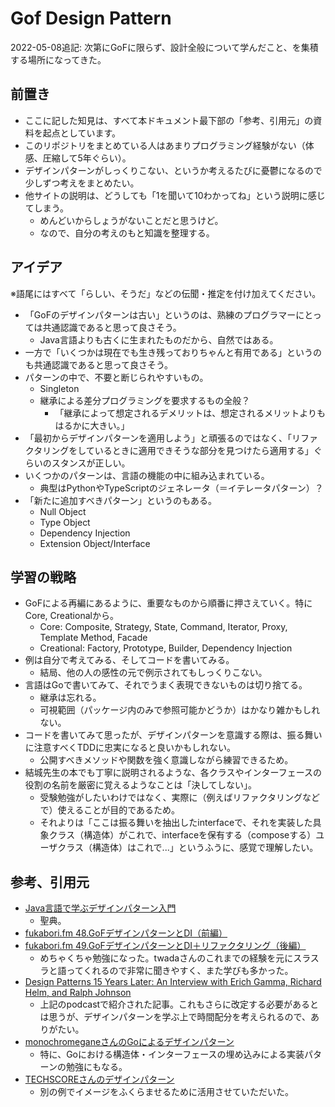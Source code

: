 # Gof Design Pattern

2022-05-08追記: 次第にGoFに限らず、設計全般について学んだこと、を集積する場所になってきた。

## 前置き

- ここに記した知見は、すべて本ドキュメント最下部の「参考、引用元」の資料を起点としています。
- このリポジトリをまとめている人はあまりプログラミング経験がない（体感、圧縮して5年ぐらい）。
- デザインパターンがしっくりこない、というか考えるたびに憂鬱になるので少しずつ考えをまとめたい。
- 他サイトの説明は、どうしても「1を聞いて10わかってね」という説明に感じてしまう。
  - めんどいからしょうがないことだと思うけど。
  - なので、自分の考えのもと知識を整理する。

## アイデア

※語尾にはすべて「らしい、そうだ」などの伝聞・推定を付け加えてください。

- 「GoFのデザインパターンは古い」というのは、熟練のプログラマーにとっては共通認識であると思って良さそう。
  - Java言語よりも古くに生まれたものだから、自然ではある。
- 一方で「いくつかは現在でも生き残っておりちゃんと有用である」というのも共通認識であると思って良さそう。
- パターンの中で、不要と断じられやすいもの。
  - Singleton
  - 継承による差分プログラミングを要求するもの全般？
    - 「継承によって想定されるデメリットは、想定されるメリットよりもはるかに大きい。」
- 「最初からデザインパターンを適用しよう」と頑張るのではなく、「リファクタリングをしているときに適用できそうな部分を見つけたら適用する」ぐらいのスタンスが正しい。
- いくつかのパターンは、言語の機能の中に組み込まれている。
  - 典型はPythonやTypeScriptのジェネレータ（＝イテレータパターン）？
- 「新たに追加すべきパターン」というのもある。
  - Null Object
  - Type Object
  - Dependency Injection
  - Extension Object/Interface

## 学習の戦略

- GoFによる再編にあるように、重要なものから順番に押さえていく。特にCore, Creationalから。
  - Core: Composite, Strategy, State, Command, Iterator, Proxy, Template Method, Facade
  - Creational: Factory, Prototype, Builder, Dependency Injection
- 例は自分で考えてみる、そしてコードを書いてみる。
  - 結局、他の人の感性の元で例示されてもしっくりこない。
- 言語はGoで書いてみて、それでうまく表現できないものは切り捨てる。
  - 継承は忘れる。
  - 可視範囲（パッケージ内のみで参照可能かどうか）はかなり雑かもしれない。
- コードを書いてみて思ったが、デザインパターンを意識する際は、振る舞いに注意すべくTDDに忠実になると良いかもしれない。
  - 公開すべきメソッドや関数を強く意識しながら練習できるため。
- 結城先生の本でも丁寧に説明されるような、各クラスやインターフェースの役割の名前を厳密に覚えるようなことは「決してしない」。
  - 受験勉強がしたいわけではなく、実際に（例えばリファクタリングなどで）使えることが目的であるため。
  - それよりは「ここは振る舞いを抽出したinterfaceで、それを実装した具象クラス（構造体）がこれで、interfaceを保有する（composeする）ユーザクラス（構造体）はこれで...」というふうに、感覚で理解したい。

## 参考、引用元

- [Java言語で学ぶデザインパターン入門](https://www.sbcr.jp/product/4797327030/)
  - 聖典。
- [fukabori.fm 48.GoFデザインパターンとDI（前編）](https://fukabori.fm/episode/48)
- [fukabori.fm 49.GoFデザインパターンとDI＋リファクタリング（後編）](https://fukabori.fm/episode/49)
  - めちゃくちゃ勉強になった。twadaさんのこれまでの経験を元にスラスラと語ってくれるので非常に聞きやすく、また学びも多かった。
- [Design Patterns 15 Years Later: An Interview with Erich Gamma, Richard Helm, and Ralph Johnson](https://www.informit.com/articles/article.aspx?p=1404056)
  - 上記のpodcastで紹介された記事。これもさらに改定する必要があるとは思うが、デザインパターンを学ぶ上で時間配分を考えられるので、ありがたい。
- [monochromeganeさんのGoによるデザインパターン](https://github.com/monochromegane/go_design_pattern)
  - 特に、Goにおける構造体・インターフェースの埋め込みによる実装パターンの勉強にもなる。
- [TECHSCOREさんのデザインパターン](https://www.techscore.com/tech/DesignPattern/index.html/)
  - 別の例でイメージをふくらませるために活用させていただいた。
